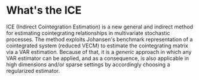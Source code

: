 # What's the ICE

ICE (Indirect Cointegration Estimation) is a new general and indirect method for estimating cointegrating relationships in multivariate stochastic processes. The method exploits Johansen's benchmark representation of a cointegrated system (reduced VECM) to estimate the cointegrating matrix via a VAR estimation. Because of that, it is a *generic* approach in which any VAR estimator can be applied, and as a consequence, is also applicable in high dimensions and/or sparse settings by accordingly choosing a regularized estimator.


